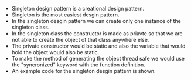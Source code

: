 - Singleton design pattern is a creational design pattern.
- Singleton is the most easiest desgin pattern.
- In the singleton desgin pattern we can create only one instance of the singleton class.
- In the singleton class the constructor is made as priavte so that we are not able to create the object of that class anywhere else.
- The private constructor would be static and also the variable that would hold the object would also be static.
- To make the method of generating the object thread safe we would use the "syncronized" keyword with the function definition.
- An example code for the singleton desgin pattern is shown.
